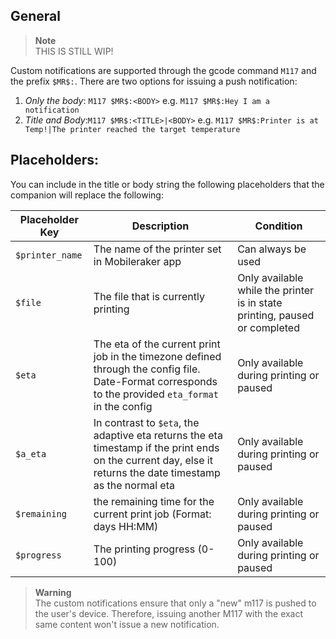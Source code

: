 ## General
> **Note**   
> THIS IS STILL WIP!


Custom notifications are supported through the gcode command `M117` and the prefix `$MR$:`. 
There are two options for issuing a push notification:
1. _Only the body_: `M117 $MR$:<BODY>` e.g. `M117 $MR$:Hey I am a notification`
2. _Title and Body_:`M117 $MR$:<TITLE>|<BODY>` e.g. `M117 $MR$:Printer is at Temp!|The printer reached the target temperature`


## Placeholders:

You can include in the title or body string the following placeholders that 
the companion will replace the following:


| Placeholder Key      | Description                                                                                                                                                 | Condition                                                                         |
| -------------------- | ----------------------------------------------------------------------------------------------------------------------------------------------------------- | --------------------------------------------------------------------------------- |
| `$printer_name`      | The name of the printer set in Mobileraker app                                                                                                              | Can always be used                                                                |
| `$file`              | The file that is currently printing                                                                                                                         | Only available while the printer is in state printing, paused or completed |
| `$eta`               | The eta of the current print job in the timezone defined through the config file. Date-Format corresponds to the provided `eta_format` in the config          | Only available during printing or paused                                          |
| `$a_eta`             | In contrast to `$eta`, the adaptive eta returns the eta timestamp if the print ends on the current day, else it returns the date timestamp as the normal eta | Only available during printing or paused                                          |
| `$remaining` | the remaining time for the current print job (Format: days HH:MM)                                                                                           | Only available during printing or paused                                          |
| `$progress`          | The printing progress (0-100)                                                                                                                               | Only available during printing or paused                                          |


> **Warning**  
> The custom notifications ensure that only a "new" m117 is pushed to the user's device. Therefore, issuing another M117 with the exact same content won't issue a new notification. 

